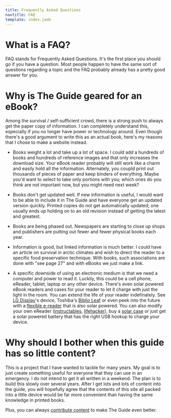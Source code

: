 ```yaml
---
title: Frequently Asked Questions
navtitle: FAQ
template: index.jade
---
```


What is a FAQ?
==============

FAQ stands for Frequently Asked Questions.  It's the first place you should go if you have a question.  Most people happen to have the same sort of questions regarding a topic and the FAQ probably already has a pretty good answer for you.


Why is The Guide geared for an eBook?
=====================================

Among the survival / self-sufficient crowd, there is a strong push to always get the paper copy of information.  I can completely understand this, especially if you no longer have power or technology around.  Even though there's a good argument to write this as an actual book, here's my reasons that I chose to make a website instead.

* Books weight a lot and take up a lot of space.  I could add a hundreds of books and hundreds of reference images and that only increases the download size.  Your eBook reader probably will still work like a charm and easily hold all the information.  Alternately, you coupld print out thousands of pieces of paper and keep binders of everything.  Maybe you'd want to select to take only portions with you; which ones do you think are not important now, but you might need next week?

* Books don't get updated well.  If new information is useful, I would want to be able to include it in The Guide and have everyone get an updated version quickly.  Printed copies do not get automatically updated; one usually ends up holding on to an old revision instead of getting the latest and greatest.

* Books are being phased out.  Newspapers are starting to close up shops and publishers are putting out fewer and fewer physical books each year.

* Information is good, but linked information is much better.  I could have an article on survival in arctic climates and wish to direct the reader to a specific food preservation technique.  With books, such associations are done with "see page 27" and with eBooks we just make a link.

* A specific downside of using an electronic medium is that we need a computer and power to read it.  Luckily, this could be a cell phone, eReader, tablet, laptop or any other device.  There's even solar powered eBook readers and cases for your reader to let it charge with just the light in the room.  You can extend the life of your reader indefinately.  See [LG Display]'s device, Toshiba's [Biblio Leaf] or even peek into the future with a [flexible e-reader] that is also solar powered.  You can also modify your own eReader ([instructables], [lifehacker]), buy a [solar case] or just get a solar powered battery that has the right USB hookup to charge your device.

[LG Display]: http://www.oled-display.net/solar-cell-e-book-from-lg-display/
[Biblio Leaf]: http://www.engadget.com/2010/10/19/kddi-tacks-solar-panel-onto-biblio-leaf-sp02-e-reader/
[flexible e-reader]: http://news.discovery.com/tech/flexible-e-reader-goes-unplugged-111103.html
[instructables]: http://www.instructables.com/id/Solar-charging-ereader/
[lifehacker]: http://lifehacker.com/5837718/make-your-ebook-reader-solar-powered
[solar case]: http://www.solarmio.com/en/solarkindlelightedcover.aspx

Why should I bother when this guide has so little content?
==========================================================

This is a project that I have wanted to tackle for many years.  My goal is to just create something useful for everyone that they can use in an emergency.  I do not intend to get it all written in a weekend.  The plan is to build this slowly over several years.  After I get lots and lots of content into the guide, you will hopefully agree that the contents of this site all packed into a little device would be far more convenient than having the same knowledge in printed books.

Plus, you can always [contribute content](contact.html) to make The Guide even better.
